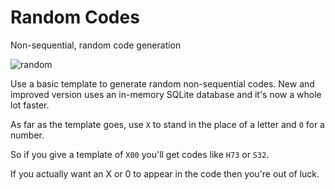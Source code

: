 # Random Codes

Non-sequential, random code generation

![random](https://cloud.githubusercontent.com/assets/1370157/7101146/de00d90a-e049-11e4-9407-870709a08298.jpg)

Use a basic template to generate random non-sequential codes. New and improved version uses an in-memory SQLite database and it's now a whole lot faster.

As far as the template goes, use `X` to stand in the place of a letter and `0` for a number. 

So if you give a template of `X00` you'll get codes like `H73` or `S32`. 

If you actually want an X or 0 to appear in the code then you're out of luck.
